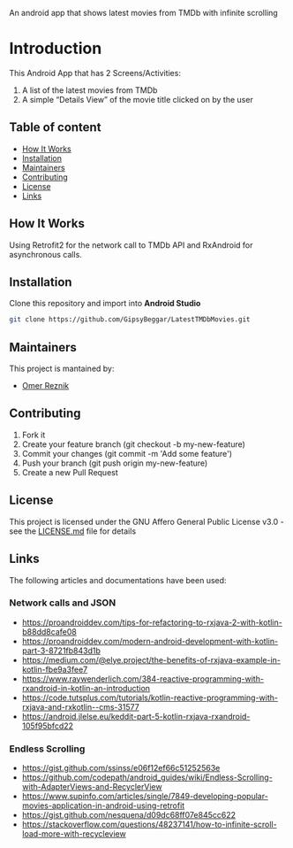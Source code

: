 An android app that shows latest movies from TMDb with infinite scrolling

# Introduction
This Android App that has 2 Screens/Activities: 
1. A list of the latest movies from TMDb 
2. A simple “Details View” of the movie title clicked on by the user


## Table of content
- [How It Works](#How-It-Works)
- [Installation](#Installation)
- [Maintainers](#Maintainers)
- [Contributing](#Contributing)
- [License](#license)
- [Links](#links)


## How It Works
Using Retrofit2 for the network call to TMDb API and RxAndroid for asynchronous calls.


## Installation
Clone this repository and import into **Android Studio**
```bash
git clone https://github.com/GipsyBeggar/LatestTMDbMovies.git
```


## Maintainers
This project is mantained by:
* [Omer Reznik](http://github.com/GipsyBeggar)


## Contributing
1. Fork it
2. Create your feature branch (git checkout -b my-new-feature)
3. Commit your changes (git commit -m 'Add some feature')
4. Push your branch (git push origin my-new-feature)
5. Create a new Pull Request


## License
This project is licensed under the GNU Affero General Public License v3.0 - see the [LICENSE.md](LICENSE.md) file for details


## Links
The following articles and documentations have been used:
### Network calls and JSON
- https://proandroiddev.com/tips-for-refactoring-to-rxjava-2-with-kotlin-b88dd8cafe08
- https://proandroiddev.com/modern-android-development-with-kotlin-part-3-8721fb843d1b
- https://medium.com/@elye.project/the-benefits-of-rxjava-example-in-kotlin-fbe9a3fee7
- https://www.raywenderlich.com/384-reactive-programming-with-rxandroid-in-kotlin-an-introduction
- https://code.tutsplus.com/tutorials/kotlin-reactive-programming-with-rxjava-and-rxkotlin--cms-31577
- https://android.jlelse.eu/keddit-part-5-kotlin-rxjava-rxandroid-105f95bfcd22

### Endless Scrolling
- https://gist.github.com/ssinss/e06f12ef66c51252563e
- https://github.com/codepath/android_guides/wiki/Endless-Scrolling-with-AdapterViews-and-RecyclerView
- https://www.supinfo.com/articles/single/7849-developing-popular-movies-application-in-android-using-retrofit
- https://gist.github.com/nesquena/d09dc68ff07e845cc622
- https://stackoverflow.com/questions/48237141/how-to-infinite-scroll-load-more-with-recycleview


